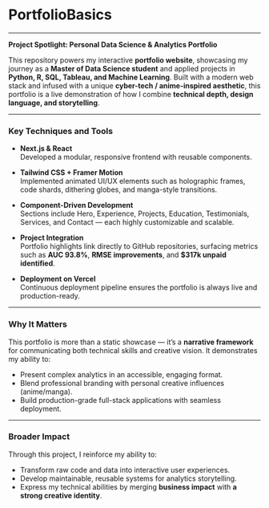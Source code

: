 # PortfolioBasics

---
**Project Spotlight: Personal Data Science & Analytics Portfolio**

This repository powers my interactive **portfolio website**, showcasing my journey as a **Master of Data Science student** and applied projects in **Python, R, SQL, Tableau, and Machine Learning**. Built with a modern web stack and infused with a unique **cyber-tech / anime-inspired aesthetic**, this portfolio is a live demonstration of how I combine **technical depth, design language, and storytelling**.

---

### Key Techniques and Tools

* **Next.js & React**  
  Developed a modular, responsive frontend with reusable components.

* **Tailwind CSS + Framer Motion**  
  Implemented animated UI/UX elements such as holographic frames, code shards, dithering globes, and manga-style transitions.

* **Component-Driven Development**  
  Sections include Hero, Experience, Projects, Education, Testimonials, Services, and Contact — each highly customizable and scalable.

* **Project Integration**  
  Portfolio highlights link directly to GitHub repositories, surfacing metrics such as **AUC 93.8%**, **RMSE improvements**, and **$317k unpaid identified**.

* **Deployment on Vercel**  
  Continuous deployment pipeline ensures the portfolio is always live and production-ready.

---

### Why It Matters

This portfolio is more than a static showcase — it’s a **narrative framework** for communicating both technical skills and creative vision. It demonstrates my ability to:

* Present complex analytics in an accessible, engaging format.  
* Blend professional branding with personal creative influences (anime/manga).  
* Build production-grade full-stack applications with seamless deployment.

---

### Broader Impact

Through this project, I reinforce my ability to:

* Transform raw code and data into interactive user experiences.  
* Develop maintainable, reusable systems for analytics storytelling.  
* Express my technical abilities by merging **business impact** with **a strong creative identity**.
